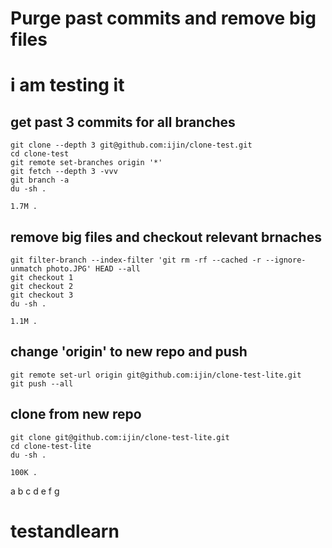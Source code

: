 # Purge past commits and remove big files

# i am testing it

## get past 3 commits for all branches

```
git clone --depth 3 git@github.com:ijin/clone-test.git 
cd clone-test
git remote set-branches origin '*'
git fetch --depth 3 -vvv
git branch -a
du -sh .
```

`1.7M .`

## remove big files and checkout relevant brnaches

```
git filter-branch --index-filter 'git rm -rf --cached -r --ignore-unmatch photo.JPG' HEAD --all
git checkout 1
git checkout 2
git checkout 3
du -sh .
```

`1.1M .`

## change 'origin' to new repo and push

```
git remote set-url origin git@github.com:ijin/clone-test-lite.git
git push --all
```

## clone from new repo

```
git clone git@github.com:ijin/clone-test-lite.git
cd clone-test-lite
du -sh .
```

`100K .`



a
b
c
d
e
f
g
# testandlearn
